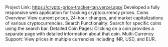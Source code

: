 Project Link:  https://crypto-price-tracker-tan.vercel.app/
Developed a fully responsive web application for tracking cryptocurrency prices.
Coins Overview: View current prices, 24-hour changes, and market capitalizations of various cryptocurrencies.
Search Functionality: Search for specific coins using the search bar.
Detailed Coin Pages: Clicking on a coin provides a separate page with detailed information about that coin.
Multi-Currency Support: View prices in multiple currencies including INR, USD, and EUR.
